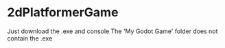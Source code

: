 # 2dPlatformerGame
Just download the .exe and console
The 'My Godot Game' folder does not contain the .exe
